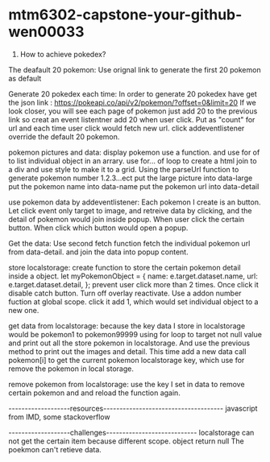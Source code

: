 # mtm6302-capstone-your-github-wen00033

1. How to achieve pokedex?

The deafault 20 pokemon:
Use orignal link to generate the first 20 pokemon as default

Generate 20 pokedex each time:
In order to generate 20 pokedex have get the json link :
https://pokeapi.co/api/v2/pokemon/?offset=0&limit=20
If we look closer, you will see each page of pokemon just add 20 to the previous link
so creat an event listentner add 20 when user click.
Put as "count" for url and each time user click would fetch new url.
click addeventlistener override the default 20 pokemon.

pokemon pictures and data:
display pokemon use a function. and use for of to list individual object in an arrary.
use for... of loop to create a html join to a div and use style to make it to a grid.
Using the parseUrl function to generate pokemon number 1.2.3...ect
put the large picture into data-large
put the pokemon name into data-name
put the pokemon url into data-detail

use pokemon data by addeventlistener:
Each pokemon I create is an button. Let click event only target to image, and retreive data by clicking, and the detail of pokemon would join inside popup.
When user click the certain button. When click which button would open a popup.

Get the data:
Use second fetch function fetch the individual pokemon url from data-detail.
and join the data into popup content.

store localstorage:
create function to store the certain pokemon detail inside a object.
let myPokemonObject = {
name: e.target.dataset.name,
url: e.target.dataset.detail,
};
prevent user click more than 2 times. Once click it disable catch button.
Turn off overlay reactivate.
Use a addon number fuction at global scope. click it add 1, which would set individual object to a new one.

get data from localstorage:
because the key data I store in localstorage would be pokemon1 to pokemon99999
using for loop to target not null value and print out all the store pokemon in localstorage. And use the previous method to print out the images and detail.
This time add a new data call pokemon[i] to get the current pokemon localstorage key, which use for remove the pokemon in local storage.

remove pokemon from localstorage:
use the key I set in data to remove certain pokemon and and reload the function again.

-------------------resources-------------------------------------
javascript from IMD, some stackoverflow

-------------------challenges----------------------------
localstorage can not get the certain item because different scope.
object return null
The poekmon can't retieve data.
